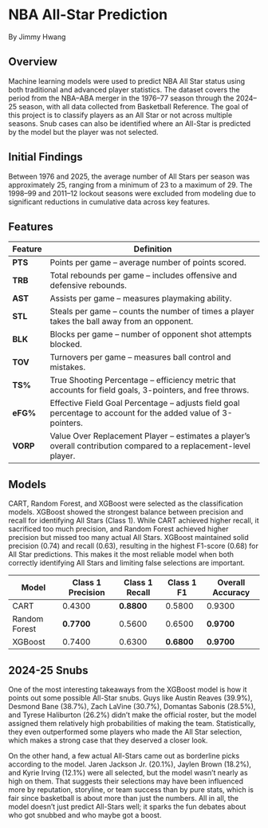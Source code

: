 # NBA All-Star Prediction
By Jimmy Hwang

## Overview
Machine learning models were used to predict NBA All Star status using both traditional and advanced player statistics. The dataset covers the period from the NBA–ABA merger in the 1976–77 season through the 2024–25 season, with all data collected from Basketball Reference. The goal of this project is to classify players as an All Star or not across multiple seasons. Snub cases can also be identified where an All-Star is predicted by the model but the player was not selected.

## Initial Findings
Between 1976 and 2025, the average number of All Stars per season was approximately 25, ranging from a minimum of 23 to a maximum of 29. The 1998–99 and 2011–12 lockout seasons were excluded from modeling due to significant reductions in cumulative data across key features.

## Features
| Feature | Definition |
|---------|-------------|
| **PTS** | Points per game – average number of points scored. |
| **TRB** | Total rebounds per game – includes offensive and defensive rebounds. |
| **AST** | Assists per game – measures playmaking ability. |
| **STL** | Steals per game – counts the number of times a player takes the ball away from an opponent. |
| **BLK** | Blocks per game – number of opponent shot attempts blocked. |
| **TOV** | Turnovers per game – measures ball control and mistakes. |
| **TS%** | True Shooting Percentage – efficiency metric that accounts for field goals, 3-pointers, and free throws. |
| **eFG%** | Effective Field Goal Percentage – adjusts field goal percentage to account for the added value of 3-pointers. |
| **VORP** | Value Over Replacement Player – estimates a player’s overall contribution compared to a replacement-level player. |

## Models
CART, Random Forest, and XGBoost were selected as the classification models. XGBoost showed the strongest balance between precision and recall for identifying All Stars (Class 1). While CART achieved higher recall, it sacrificed too much precision, and Random Forest achieved higher precision but missed too many actual All Stars. XGBoost maintained solid precision (0.74) and recall (0.63), resulting in the highest F1-score (0.68) for All Star predictions. This makes it the most reliable model when both correctly identifying All Stars and limiting false selections are important.

| Model         | Class 1 Precision | Class 1 Recall | Class 1 F1 | Overall Accuracy |
|---------------|-------------------|----------------|------------|------------------|
| CART          | 0.4300            | **0.8800**     | 0.5800     | 0.9300           |
| Random Forest | **0.7700**        | 0.5600         | 0.6500     | **0.9700**       |
| XGBoost       | 0.7400            | 0.6300         | **0.6800** | **0.9700**       |

## 2024-25 Snubs
One of the most interesting takeaways from the XGBoost model is how it points out some possible All-Star snubs. Guys like Austin Reaves (39.9%), Desmond Bane (38.7%), Zach LaVine (30.7%), Domantas Sabonis (28.5%), and Tyrese Haliburton (26.2%) didn’t make the official roster, but the model assigned them relatively high probabilities of making the team. Statistically, they even outperformed some players who made the All Star selection, which makes a strong case that they deserved a closer look.

On the other hand, a few actual All-Stars came out as borderline picks according to the model. Jaren Jackson Jr. (20.1%), Jaylen Brown (18.2%), and Kyrie Irving (12.1%) were all selected, but the model wasn’t nearly as high on them. That suggests their selections may have been influenced more by reputation, storyline, or team success than by pure stats, which is fair since basketball is about more than just the numbers. All in all, the model doesn’t just predict All-Stars well; it sparks the fun debates about who got snubbed and who maybe got a boost.
